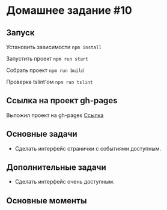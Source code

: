 # Домашнее задание #10

## Запуск

Установить зависимости `npm install`

Запустить проект `npm run start`

Собрать проект `npm run build`

Проверка tslint'ом `npm run tslint`

## Ссылка на проект gh-pages

Выложил проект на gh-pages
[Ссылка](https://sukachevalex.github.io/shri-2018-2-homework-10/)

## Основные задачи

  - Сделать интерфейс странички с событиями доступным.
  

## Дополнительные задачи

  - Сделать интерфейс очень доступным.

## Основные моменты

